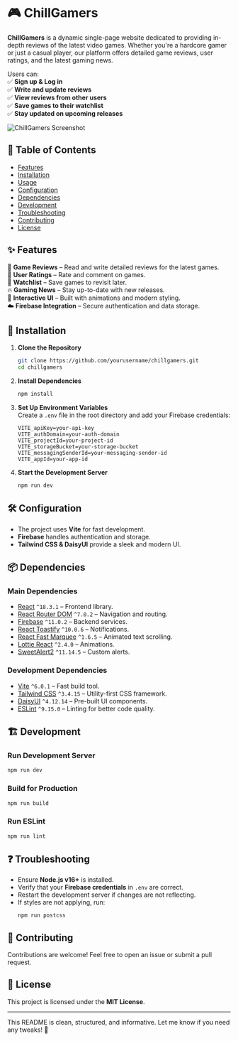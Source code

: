 
# 🎮 ChillGamers  

**ChillGamers** is a dynamic single-page website dedicated to providing in-depth reviews of the latest video games. Whether you're a hardcore gamer or just a casual player, our platform offers detailed game reviews, user ratings, and the latest gaming news.  

Users can:  
✅ **Sign up & Log in**  
✅ **Write and update reviews**  
✅ **View reviews from other users**  
✅ **Save games to their watchlist**  
✅ **Stay updated on upcoming releases**  

![ChillGamers Screenshot](https://i.ibb.co.com/pBGDNMGD/Screenshot-2025-02-05-165008.png)  

## 📖 Table of Contents  
- [Features](#features)  
- [Installation](#installation)  
- [Usage](#usage)  
- [Configuration](#configuration)  
- [Dependencies](#dependencies)  
- [Development](#development)  
- [Troubleshooting](#troubleshooting)  
- [Contributing](#contributing)  
- [License](#license)  

## ✨ Features  
🎯 **Game Reviews** – Read and write detailed reviews for the latest games.  
🌟 **User Ratings** – Rate and comment on games.  
📌 **Watchlist** – Save games to revisit later.  
🔥 **Gaming News** – Stay up-to-date with new releases.  
🎨 **Interactive UI** – Built with animations and modern styling.  
☁️ **Firebase Integration** – Secure authentication and data storage.  

## 🚀 Installation  

1. **Clone the Repository**  
   ```bash
   git clone https://github.com/yourusername/chillgamers.git
   cd chillgamers
   ```  

2. **Install Dependencies**  
   ```bash
   npm install
   ```  

3. **Set Up Environment Variables**  
   Create a `.env` file in the root directory and add your Firebase credentials:  
   ```env
   VITE_apiKey=your-api-key
   VITE_authDomain=your-auth-domain
   VITE_projectId=your-project-id
   VITE_storageBucket=your-storage-bucket
   VITE_messagingSenderId=your-messaging-sender-id
   VITE_appId=your-app-id
   ```

4. **Start the Development Server**  
   ```bash
   npm run dev
   ```  

## 🛠 Configuration  
- The project uses **Vite** for fast development.  
- **Firebase** handles authentication and storage.  
- **Tailwind CSS & DaisyUI** provide a sleek and modern UI.  

## 📦 Dependencies  

### **Main Dependencies**  
- [React](https://react.dev/) `^18.3.1` – Frontend library.  
- [React Router DOM](https://reactrouter.com/) `^7.0.2` – Navigation and routing.  
- [Firebase](https://firebase.google.com/) `^11.0.2` – Backend services.  
- [React Toastify](https://fkhadra.github.io/react-toastify/) `^10.0.6` – Notifications.  
- [React Fast Marquee](https://www.npmjs.com/package/react-fast-marquee) `^1.6.5` – Animated text scrolling.  
- [Lottie React](https://www.npmjs.com/package/lottie-react) `^2.4.0` – Animations.  
- [SweetAlert2](https://sweetalert2.github.io/) `^11.14.5` – Custom alerts.  

### **Development Dependencies**  
- [Vite](https://vitejs.dev/) `^6.0.1` – Fast build tool.  
- [Tailwind CSS](https://tailwindcss.com/) `^3.4.15` – Utility-first CSS framework.  
- [DaisyUI](https://daisyui.com/) `^4.12.14` – Pre-built UI components.  
- [ESLint](https://eslint.org/) `^9.15.0` – Linting for better code quality.  

## 🏗 Development  

### **Run Development Server**  
```bash
npm run dev
```  

### **Build for Production**  
```bash
npm run build
```  

### **Run ESLint**  
```bash
npm run lint
```  

## ❓ Troubleshooting  
- Ensure **Node.js v16+** is installed.  
- Verify that your **Firebase credentials** in `.env` are correct.  
- Restart the development server if changes are not reflecting.  
- If styles are not applying, run:  
  ```bash
  npm run postcss
  ```  

## 🤝 Contributing  
Contributions are welcome! Feel free to open an issue or submit a pull request.  

## 📜 License  
This project is licensed under the **MIT License**.  

---

This README is clean, structured, and informative. Let me know if you need any tweaks! 🚀

